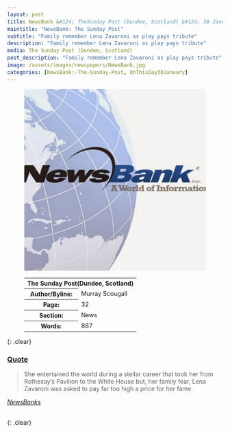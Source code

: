 ```yaml
---
layout: post
title: NewsBank &#124; TheSunday Post (Dundee, Scotland) &#124; 30 January 2022
maintitle: "NewsBank: The Sunday Post"
subtitle: "Family remember Lena Zavaroni as play pays tribute"
description: "Family remember Lena Zavaroni as play pays tribute"
media: The Sunday Post (Dundee, Scotland)
post_description: "Family remember Lena Zavaroni as play pays tribute"
image: /assets/images/newspapers/NewsBank.jpg
categories: [NewsBank:-The-Sunday-Post, OnThisDay30January]
---
```


<figure class="fig1">
<img src="/assets/images/newspapers/NewsBank.jpg" class="full-width"/>
</figure>

<figure class="fig2">
<table>
<tr>
<th colspan="2">The Sunday Post(Dundee, Scotland)</th>
</tr>

<tr>
<th>Author/Byline:</th><td>Murray Scougall</td>
</tr>

<tr>
<th>Page:</th><td>32</td>
</tr>


<tr>
<th>Section:</th><td>News</td>
</tr>

<tr>
<th>Words:</th><td>887</td>
</tr>

</table>
</figure>

{: .clear}

<h3 id="quote"><a href="#quote">Quote</a></h3>
<blockquote>She entertained the world during a stellar career that took her from Rothesay’s Pavilion to the White House but, her family fear, Lena Zavaroni was asked to pay far too high a price for her fame.</blockquote>
<cite><a href="https://infoweb.newsbank.com/apps/news/openurl?ctx_ver=z39.88-2004&rft_id=info%3Asid/infoweb.newsbank.com&svc_dat=UKNB&req_dat=55CA6C602C984FD8A3DCC6AF6BF4AE70&rft_val_format=info%3Aofi/fmt%3Akev%3Amtx%3Actx&rft_dat=document_id%3Anews%252F187DBA0562E958F0">NewsBanks</a></cite>

<br />{: .clear}

